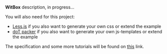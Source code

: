 <p><b>WitBox</b> description, in progress...</p>
<p>You will also need for this project:
<ul>
<li><a href="//github.com/less/less.js">Less.js</a> if you also want to generate your own css or extend the example</li>
<li><a href="//github.com/Katahdin/dot-packer">doT packer</a> if you also want to generate your own js-templates or extend the example</li>
</ul>
</p>
<p>The specification and some more tutorials will be found on <a href="http://witbox.ad-soft.hu">this</a> link.</p>
